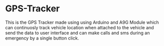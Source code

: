 # GPS-Tracker
This is the GPS Tracker made using using Arduino and A9G Module which can continuosly track vehicle location when attached to the vehicle and send the data to user interface and can make calls and sms during an emergency by a single button click.
